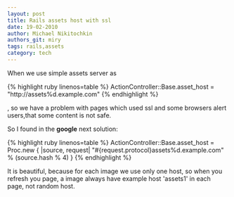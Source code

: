 ```yaml
---
layout: post
title: Rails assets host with ssl
date: 19-02-2010
author: Michael Nikitochkin
authors_git: miry
tags: rails,assets
category: tech
---
```


When we use simple assets server as 

{% highlight ruby linenos=table %}
ActionController::Base.asset_host = "http://assets%d.example.com"
{% endhighlight %}

, so we have a problem with pages which used ssl and some browsers alert users,that some content is not safe.

So I found in the **google** next solution:

{% highlight ruby linenos=table %}
ActionController::Base.asset_host = Proc.new { |source, request|
"#{request.protocol}assets%d.example.com" % (source.hash % 4)
}
{% endhighlight %}


It is beautiful, because for each image we use only one host, so when you refresh you page, a image always have example host 'assets1' in each page, not random host.
